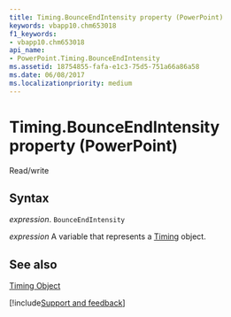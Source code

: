 ```yaml
---
title: Timing.BounceEndIntensity property (PowerPoint)
keywords: vbapp10.chm653018
f1_keywords:
- vbapp10.chm653018
api_name:
- PowerPoint.Timing.BounceEndIntensity
ms.assetid: 18754855-fafa-e1c3-75d5-751a66a86a58
ms.date: 06/08/2017
ms.localizationpriority: medium
---
```



# Timing.BounceEndIntensity property (PowerPoint)

Read/write


## Syntax

_expression_. `BounceEndIntensity`

_expression_ A variable that represents a [Timing](PowerPoint.Timing.md) object.


## See also


[Timing Object](PowerPoint.Timing.md)

[!include[Support and feedback](~/includes/feedback-boilerplate.md)]